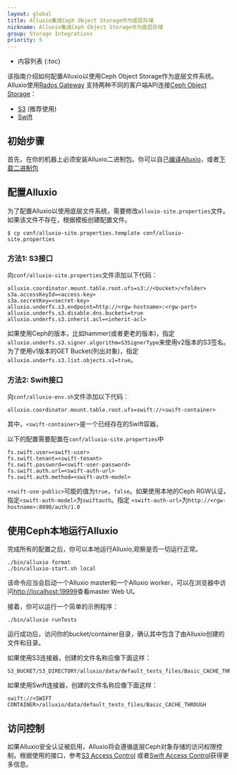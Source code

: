 ```yaml
---
layout: global
title: Alluxio集成Ceph Object Storage作为底层存储
nickname: Alluxio集成Ceph Object Storage作为底层存储
group: Storage Integrations
priority: 5
---
```


* 内容列表
{:toc}

该指南介绍如何配置Alluxio以使用Ceph Object Storage作为底层文件系统。Alluxio使用[Rados Gateway](http://docs.ceph.com/docs/master/radosgw/)
支持两种不同的客户端API连接[Ceph Object Storage](http://ceph.com/ceph-storage/object-storage/)：
- [S3](http://docs.aws.amazon.com/AmazonS3/latest/API/Welcome.html) (推荐使用)
- [Swift](http://docs.openstack.org/developer/swift/)

## 初始步骤

首先，在你的机器上必须安装Alluxio二进制包。你可以自己[编译Alluxio](Building-Alluxio-From-Source.html)，或者[下载二进制包](Running-Alluxio-Locally.html)

## 配置Alluxio

为了配置Alluxio以使用底层文件系统，需要修改`alluxio-site.properties`文件。如果该文件不存在，根据模板创建配置文件。

```console
$ cp conf/alluxio-site.properties.template conf/alluxio-site.properties
```

### 方法1: S3接口

向`conf/alluxio-site.properties`文件添加以下代码：

```
alluxio.coordinator.mount.table.root.ufs=s3://<bucket>/<folder>
s3a.accessKeyId=<access-key>
s3a.secretKey=<secret-key>
alluxio.underfs.s3.endpoint=http://<rgw-hostname>:<rgw-port>
alluxio.underfs.s3.disable.dns.buckets=true
alluxio.underfs.s3.inherit.acl=<inherit-acl>
```

如果使用Ceph的版本，比如hammer(或者更老的版本)，指定`alluxio.underfs.s3.signer.algorithm=S3SignerType`来使用v2版本的S3签名。
为了使用v1版本的GET Bucket(列出对象)，指定`alluxio.underfs.s3.list.objects.v1=true`。

### 方法2: Swift接口

向`conf/alluxio-env.sh`文件添加以下代码：

```
alluxio.coordinator.mount.table.root.ufs=swift://<swift-container>
```

其中，`<swift-container>`是一个已经存在的Swift容器。

以下的配置需要配置在`conf/alluxio-site.properties`中

```
fs.swift.user=<swift-user>
fs.swift.tenant=<swift-tenant>
fs.swift.password=<swift-user-password>
fs.swift.auth.url=<swift-auth-url>
fs.swift.auth.method=<swift-auth-model>
```

`<swift-use-public>`可能的值为`true`，`false`。如果使用本地的Ceph RGW认证，指定`<swift-auth-model>`为`swiftauth`。指定
`<swift-auth-url>`为`http://<rgw-hostname>:8090/auth/1.0`

## 使用Ceph本地运行Alluxio

完成所有的配置之后，你可以本地运行Alluxio,观察是否一切运行正常。

```
./bin/alluxio format
./bin/alluxio-start.sh local
```

该命令应当会启动一个Alluxio master和一个Alluxio worker，可以在浏览器中访问[http://localhost:19999](http://localhost:19999)查看master Web UI。

接着，你可以运行一个简单的示例程序：

```
./bin/alluxio runTests
```

运行成功后，访问你的bucket/container目录，确认其中包含了由Alluxio创建的文件和目录。

如果使用S3连接器，创建的文件名称应像下面这样：

```
S3_BUCKET/S3_DIRECTORY/alluxio/data/default_tests_files/Basic_CACHE_THROUGH
```

如果使用Swift连接器，创建的文件名称应像下面这样：

```
swift://<SWIFT CONTAINER>/alluxio/data/default_tests_files/Basic_CACHE_THROUGH
```

## 访问控制

如果Alluxio安全认证被启用，Alluxio将会遵循底层Ceph对象存储的访问权限控制，根据使用的接口，参考[S3 Access Control](Configuring-Alluxio-with-S3.html#s3-access-control)
或者[Swift Access Control](Configuring-Alluxio-with-Swift.html#swift-access-control)获得更多信息。

